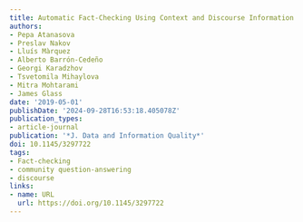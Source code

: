 ```yaml
---
title: Automatic Fact-Checking Using Context and Discourse Information
authors:
- Pepa Atanasova
- Preslav Nakov
- Lluís Màrquez
- Alberto Barrón-Cedeño
- Georgi Karadzhov
- Tsvetomila Mihaylova
- Mitra Mohtarami
- James Glass
date: '2019-05-01'
publishDate: '2024-09-28T16:53:18.405078Z'
publication_types:
- article-journal
publication: '*J. Data and Information Quality*'
doi: 10.1145/3297722
tags:
- Fact-checking
- community question-answering
- discourse
links:
- name: URL
  url: https://doi.org/10.1145/3297722
---
```

